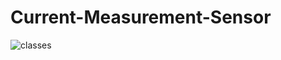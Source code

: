 # Current-Measurement-Sensor

![classes](https://github.com/DhruvToshniwalARD/Current-Measurement-Sensor/assets/135351921/ad6737e8-817c-42ec-bcf1-6f500e64b0d4)
